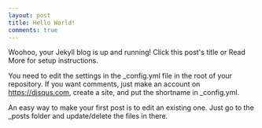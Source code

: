 ```yaml
---
layout: post
title: Hello World!
comments: true
---
```


Woohoo, your Jekyll blog is up and running! Click this post's title or Read More for setup instructions.

You need to edit the settings in the _config.yml file in the root of your repository. If you want comments, just make an account on https://disqus.com, create a site, and put the shortname in _config.yml.

An easy way to make your first post is to edit an existing one. Just go to the _posts folder and update/delete the files in there.

